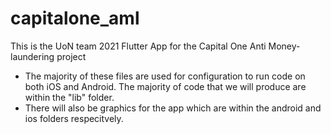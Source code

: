 # capitalone_aml

This is the UoN team 2021 Flutter App for the Capital One Anti Money-laundering project
- The majority of these files are used for configuration to run code on both iOS and Android. The majority of code that we will produce are within the "lib" folder.
- There will also be graphics for the app which are within the android and ios folders respecitvely. 